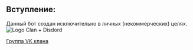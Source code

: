 ## Вступление:
Данный бот создан исключительно в личных (некоммерческих) целях. 
<img src="https://imgur.com/download/R3eV77L" alt="Logo Clan + Disdord" />

<a href="https://vk.com/wf_rsd">Группа VK клана</a>
